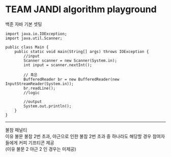 # TEAM JANDI algorithm playground

백준 자바 기본 셋팅
```
import java.io.IOException;
import java.util.Scanner;

public class Main {
    public static void main(String[] args) throws IOException {
        //input
        Scanner scanner = new Scanner(System.in);
        int input = scanner.nextInt();

        // 혹은
        BufferedReader br = new BufferedReader(new InputStreamReader(System.in));
        br.readLine();
        //logic

        //output
        System.out.println();
    }
}
```

---
불참 패널티  
이유 불문 불참 2번 초과, 야근으로 인한 불참 2번 초과 중 하나라도 해당할 경우 참여자들에게 커피 기프티콘 제공  
(이유 불문 2 야근 2 인 경우는 미제공)
